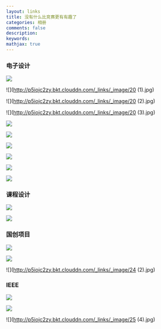 ```yaml
---
layout: links
title: 没有什么比竞赛更有有趣了
categories: 相册
comments: false
description: 
keywords: 
mathjax: true
---
```


### 电子设计

![](http://p5iojc2zy.bkt.clouddn.com/_links/_image/IMG_0986.JPG)

![](http://p5iojc2zy.bkt.clouddn.com/_links/_image/20 (1).jpg)

![](http://p5iojc2zy.bkt.clouddn.com/_links/_image/20 (2).jpg)

![](http://p5iojc2zy.bkt.clouddn.com/_links/_image/20 (3).jpg)

![](http://p5iojc2zy.bkt.clouddn.com/_links/_image/20140818504.jpg)

![](http://p5iojc2zy.bkt.clouddn.com/_links/_image/20140818494.jpg)


![](http://p5iojc2zy.bkt.clouddn.com/_links/_image/IMG_5492.JPG)

![](http://p5iojc2zy.bkt.clouddn.com/_links/_image/IMG_0976.JPG)

![](http://p5iojc2zy.bkt.clouddn.com/_links/_image/IMG_0977.JPG)


![](http://p5iojc2zy.bkt.clouddn.com/_links/_image/20140814483.jpg)

### 课程设计

![](http://p5iojc2zy.bkt.clouddn.com/_links/_image/20110703443.jpg)

![](http://p5iojc2zy.bkt.clouddn.com/_links/_image/2018-10-10-10-33-13.jpg)


### 国创项目

![](http://p5iojc2zy.bkt.clouddn.com/_links/_image/20140910579.jpg)

![](http://p5iojc2zy.bkt.clouddn.com/_links/_image/20110707880.jpg)


![](http://p5iojc2zy.bkt.clouddn.com/_links/_image/24 (2).jpg)

### IEEE

![](http://p5iojc2zy.bkt.clouddn.com/_links/_image/IMG_0547.JPG)

![](http://p5iojc2zy.bkt.clouddn.com/_links/_image/IMG_0538.JPG)


![](http://p5iojc2zy.bkt.clouddn.com/_links/_image/25 (4).jpg)


